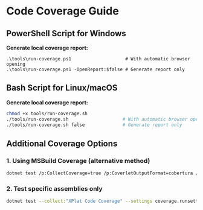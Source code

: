 # Code Coverage Guide

## PowerShell Script for Windows

**Generate local coverage report:**

```shell
.\tools\run-coverage.ps1                    # With automatic browser opening
.\tools\run-coverage.ps1 -OpenReport:$false # Generate report only
```

## Bash Script for Linux/macOS

**Generate local coverage report:**

```bash
chmod +x tools/run-coverage.sh
./tools/run-coverage.sh                    # With automatic browser opening
./tools/run-coverage.sh false              # Generate report only
```

## Additional Coverage Options

### 1. Using MSBuild Coverage (alternative method)

```bash
dotnet test /p:CollectCoverage=true /p:CoverletOutputFormat=cobertura /p:CoverletOutput=TestResults/coverage.cobertura.xml
```

### 2. Test specific assemblies only

```bash
dotnet test --collect:"XPlat Code Coverage" --settings coverage.runsettings
```
